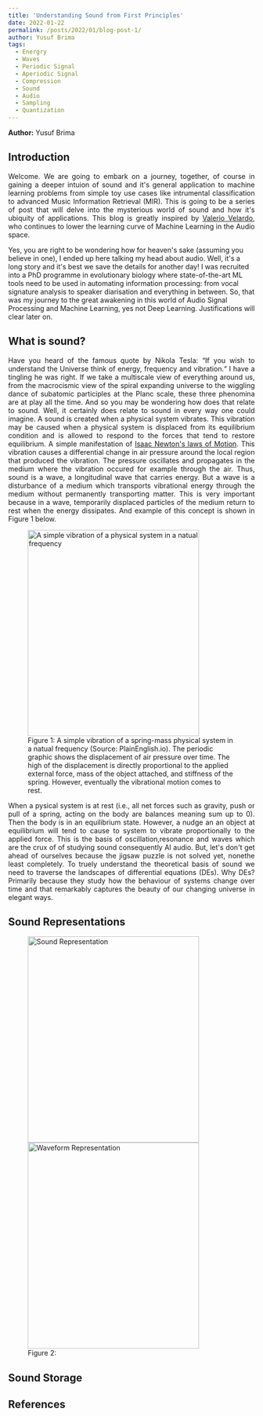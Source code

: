 ```yaml
---
title: 'Understanding Sound from First Principles'
date: 2022-01-22
permalink: /posts/2022/01/blog-post-1/
author: Yusuf Brima
tags:
  - Energry
  - Waves
  - Periodic Signal
  - Aperiodic Signal
  - Compression
  - Sound
  - Audio
  - Sampling
  - Quantization
---
```

<p class="page__date"><strong>
  <i class="fa fa-fw fa-user" aria-hidden="true"></i> Author:</strong>
  Yusuf Brima
</p>


<h2>Introduction</h2>
<p style="text-align:justify;">
Welcome. We are going to embark on a journey, together, of course in gaining a deeper intuion of sound and it's general application to machine learning problems from simple toy use cases like intrumental classification to advanced Music Information Retrieval (MIR). This is going to be a series of post that will delve into the mysterious world of sound and how it's ubiquity of applications. This blog is greatly inspired by <a href="https://valeriovelardo.com/" target="_blank">Valerio Velardo</a>, who continues to lower the learning curve of Machine Learning in the Audio space.

Yes, you are right to be wondering how for heaven's sake (assuming you believe in one), I ended up here talking my head about audio. Well, it's a long story and it's best we save the details for another day! I was recruited into a PhD programme in evolutionary biology where state-of-the-art ML tools need to be used in automating information processing: from vocal signature analysis to speaker diarisation and everything in between. So, that was my journey to the great awakening in this world of Audio Signal Processing and Machine Learning, yes not Deep Learning. Justifications will clear later on.
<p>

<h2>What is sound?</h2>
<p style="text-align:justify;">
Have you heard of the famous quote by Nikola Tesla: “If you wish to understand the Universe think of energy, frequency and vibration.“ I have a tingling he was right. If we take a multiscale view of everything around us, from the macrocismic view of the spiral expanding universe to the wiggling dance of subatomic participles at the Planc scale, these three phenomina are at play all the time. And so you may be wondering how does that relate to sound. Well, it certainly does relate to sound in every way one could imagine. A sound is created when a physical system vibrates. This vibration may be caused when a physical system is displaced from its equilibrium condition and is allowed to respond to the forces that tend to restore equilibrium. A simple manifestation of <a href="https://www1.grc.nasa.gov/beginners-guide-to-aeronautics/newtons-laws-of-motion/"> Isaac Newton's laws of Motion</a>. This vibration causes a differential change in air pressure around the local region that produced the vibration. The pressure oscillates and propagates in the medium where the vibration occured for example through the air. Thus, sound is a wave, a longitudinal wave that carries energy. But a wave is a disturbance of a medium which transports vibrational energy through the medium without permanently transporting matter. This is very important because  in a wave, temporarily displaced particles of the medium return to rest when the energy dissipates. And example of this concept is shown in Figure 1 below.
</p>
<figure id="east_africa">
    <img src="http://yusufbrima.github.io/images/vibration.gif" style="height:420px;width:350px;"
         alt="A simple vibration of a physical system in a natual frequency">
    <figcaption> Figure 1: A simple vibration of a spring-mass physical system in a natual frequency (Source: PlainEnglish.io). The periodic graphic shows the displacement of air pressure over time. The high of the displacement is directly proportional to the applied external force, mass of the object attached, and stiffness of the spring. However, eventually the vibrational motion comes to rest.
    </figcaption>
</figure>
<p style="text-align:justify;">
When a pysical system is at rest (i.e., all net forces  such as gravity, push or pull of a spring, acting on the body are balances meaning sum up to 0). Then the body is in an equilibrium state. However, a nudge an an object at equilibrium will tend to cause to system to vibrate proportionally to the applied force. This is the basis of oscillation,resonance and waves which are the crux of of studying sound consequently AI audio. But, let's don't get ahead of ourselves because the jigsaw puzzle is not solved yet, nonethe least completely.
To truely understand the theoretical basis of sound we need to traverse the landscapes of differential equations (DEs). Why DEs? Primarily because they study how the behaviour of systems change over time and that remarkably captures the beauty of our changing universe in elegant ways.
</p>
<h2>Sound Representations</h2>
<p style="text-align:justify;">

</p>
<figure id="east_africa">
    <img src="http://yusufbrima.github.io/images/Sinx.png" style="height:420px;width:350px;"
         alt="Sound Representation">
         <img src="http://yusufbrima.github.io/images/Sound.png" style="height:420px;width:350px;"
              alt="Waveform Representation">
    <figcaption> Figure 2:
    </figcaption>
</figure>

<h2>Sound Storage</h2>
<p style="text-align:justify;">

</p>

<h2>References</h2>
